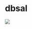 # dbsal
<img src="https://capsule-render.vercel.app/api?type=cylinder&color=auto&height=300&section=header&text=Hello%20&fontSize=90" />
<img scr=”https://img.shields.io/badge/javascript-#F7DF1E?style=flat-square&logo=html5&logoColor=black” />
